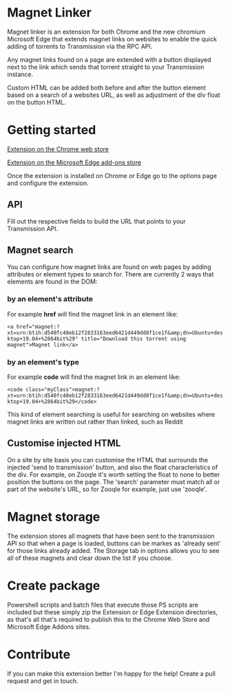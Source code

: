 # Magnet Linker 

Magnet linker is an extension for both Chrome and the new chromium Microsoft Edge that extends magnet links on websites to enable the quick adding of torrents to Transmission via the RPC API.

Any magnet links found on a page are extended with a button displayed next to the link which sends that torrent straight to your Transmission instance. 

Custom HTML can be added both before and after the button element based on a search of a websites URL, as well as adjustment of the div float on the button HTML.

# Getting started

[Extension on the Chrome web store](https://chrome.google.com/webstore/detail/magnet-linker/neokhcngmjnlbnphpfmiidlljbpffecd)

[Extension on the Microsoft Edge add-ons store](https://microsoftedge.microsoft.com/addons/detail/iagaihihgeloakmheonacpldkpogggen)

Once the extension is installed on Chrome or Edge go to the options page and configure the extension.

## API

Fill out the respective fields to build the URL that points to your Transmission API.

## Magnet search

You can configure how magnet links are found on web pages by adding attributes or element types to search for. There are currently 2 ways that elements are found in the DOM:

### by an element's attribute

For example **href** will find the magnet link in an element like:

```<a href="magnet:?xt=urn:btih:d540fc48eb12f2833163eed6421d449dd8f1ce1f&amp;dn=Ubuntu+desktop+19.04+%2864bit%29" title="Download this torrent using magnet">Magnet link</a>```

### by an element's type

For example **code** will find the magnet link in an element like:

```<code class="myClass">magnet:?xt=urn:btih:d540fc48eb12f2833163eed6421d449dd8f1ce1f&amp;dn=Ubuntu+desktop+19.04+%2864bit%29</code>```

This kind of element searching is useful for searching on websites where magnet links are written out rather than linked, such as Reddit

## Customise injected HTML

On a site by site basis you can customise the HTML that surrounds the injected 'send to transmission' button, and also the float characteristics of the div. For example, on Zooqle it's worth setting the float
to none to better position the buttons on the page. The 'search' parameter must match all or part of the website's URL, so for Zooqle for example, just use 'zooqle'.

# Magnet storage

The extension stores all magnets that have been sent to the transmission API so that when a page is loaded, buttons can be markes as 'already sent' for those links already added. The Storage tab in options allows you to see all of these
magnets and clear down the list if you choose.

# Create package
Powershell scripts and batch files that execute those PS scripts are included but these simply zip the Extension or Edge Extension directories, as that's all that's required to publish this to the Chrome Web Store and Microsoft Edge Addons sites.

# Contribute
If you can make this extension better I'm happy for the help! Create a pull request and get in touch.
